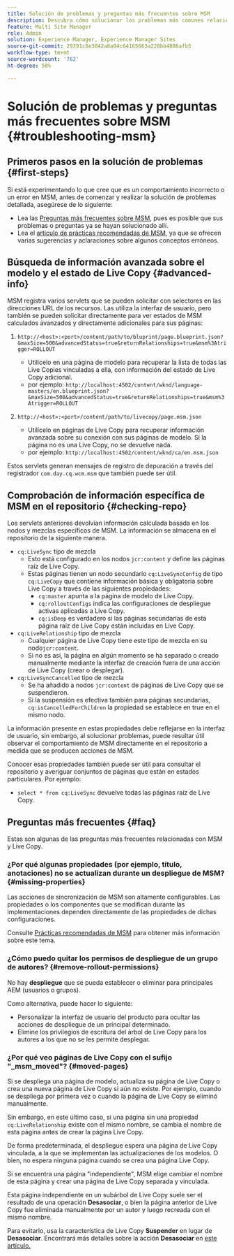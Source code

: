 ```yaml
---
title: Solución de problemas y preguntas más frecuentes sobre MSM
description: Descubra cómo solucionar los problemas más comunes relacionados con MSM y obtenga respuestas a las preguntas más comunes relacionadas con MSM.
feature: Multi Site Manager
role: Admin
solution: Experience Manager, Experience Manager Sites
source-git-commit: 29391c8e3042a8a04c64165663a228bb4886afb5
workflow-type: tm+mt
source-wordcount: '762'
ht-degree: 58%

---
```


# Solución de problemas y preguntas más frecuentes sobre MSM {#troubleshooting-msm}

## Primeros pasos en la solución de problemas {#first-steps}

Si está experimentando lo que cree que es un comportamiento incorrecto o un error en MSM, antes de comenzar y realizar la solución de problemas detallada, asegúrese de lo siguiente:

* Lea las [Preguntas más frecuentes sobre MSM](#faq), pues es posible que sus problemas o preguntas ya se hayan solucionado allí.
* Lea el [artículo de prácticas recomendadas de MSM](msm-best-practices.md), ya que se ofrecen varias sugerencias y aclaraciones sobre algunos conceptos erróneos.

## Búsqueda de información avanzada sobre el modelo y el estado de Live Copy {#advanced-info}

MSM registra varios servlets que se pueden solicitar con selectores en las direcciones URL de los recursos. Las utiliza la interfaz de usuario, pero también se pueden solicitar directamente para ver estados de MSM calculados avanzados y directamente adicionales para sus páginas:

1. `http://<host>:<port>/content/path/to/bluprint/page.blueprint.json?&maxSize=500&advancedStatus=true&returnRelationships=true&msm%3Atrigger=ROLLOUT`
   * Utilícelo en una página de modelo para recuperar la lista de todas las Live Copies vinculadas a ella, con información del estado de Live Copy adicional.
   * por ejemplo:
     `http://localhost:4502/content/wknd/language-masters/en.blueprint.json?&maxSize=500&advancedStatus=true&returnRelationships=true&msm%3Atrigger=ROLLOUT`


1. `http://<host>:<port>/content/path/to/livecopy/page.msm.json`
   * Utilícelo en páginas de Live Copy para recuperar información avanzada sobre su conexión con sus páginas de modelo. Si la página no es una Live Copy, no se devuelve nada.
   * por ejemplo:
     `http://localhost:4502/content/wknd/ca/en.msm.json`

Estos servlets generan mensajes de registro de depuración a través del registrador `com.day.cq.wcm.msm` que también puede ser útil.

## Comprobación de información específica de MSM en el repositorio {#checking-repo}

Los servlets anteriores devolvían información calculada basada en los nodos y mezclas específicos de MSM. La información se almacena en el repositorio de la siguiente manera.

* `cq:LiveSync` tipo de mezcla
   * Esto está configurado en los nodos `jcr:content` y define las páginas raíz de Live Copy.
   * Estas páginas tienen un nodo secundario `cq:LiveSyncConfig` de tipo `cq:LiveCopy` que contiene información básica y obligatoria sobre Live Copy a través de las siguientes propiedades:
      * `cq:master` apunta a la página de modelo de Live Copy.
      * `cq:rolloutConfigs` indica las configuraciones de despliegue activas aplicadas a Live Copy.
      * `cq:isDeep` es verdadero si las páginas secundarias de esta página raíz de Live Copy están incluidas en Live Copy.
* `cq:LiveRelationship` tipo de mezcla
   * Cualquier página de Live Copy tiene este tipo de mezcla en su nodo`jcr:content`.
   * Si no es así, la página en algún momento se ha separado o creado manualmente mediante la interfaz de creación fuera de una acción de Live Copy (crear o desplegar).
* `cq:LiveSyncCancelled` tipo de mezcla
   * Se ha añadido a nodos `jcr:content` de páginas de Live Copy que se suspendieron.
   * Si la suspensión es efectiva también para páginas secundarias, `cq:isCancelledForChildren` la propiedad se establece en true en el mismo nodo.

La información presente en estas propiedades debe reflejarse en la interfaz de usuario, sin embargo, al solucionar problemas, puede resultar útil observar el comportamiento de MSM directamente en el repositorio a medida que se producen acciones de MSM.

Conocer esas propiedades también puede ser útil para consultar el repositorio y averiguar conjuntos de páginas que están en estados particulares. Por ejemplo:

* `select * from cq:LiveSync` devuelve todas las páginas raíz de Live Copy.

## Preguntas más frecuentes {#faq}

Estas son algunas de las preguntas más frecuentes relacionadas con MSM y Live Copy.

### ¿Por qué algunas propiedades (por ejemplo, título, anotaciones) no se actualizan durante un despliegue de MSM? {#missing-properties}

Las acciones de sincronización de MSM son altamente configurables. Las propiedades o los componentes que se modifican durante las implementaciones dependen directamente de las propiedades de dichas configuraciones.

Consulte [Prácticas recomendadas de MSM](msm-best-practices.md) para obtener más información sobre este tema.

### ¿Cómo puedo quitar los permisos de despliegue de un grupo de autores? {#remove-rollout-permissions}

No hay **despliegue** que se pueda establecer o eliminar para principales AEM (usuarios o grupos).

Como alternativa, puede hacer lo siguiente:

* Personalizar la interfaz de usuario del producto para ocultar las acciones de despliegue de un principal determinado.
* Elimine los privilegios de escritura del árbol de Live Copy para los autores a los que no se les permite desplegar.

### ¿Por qué veo páginas de Live Copy con el sufijo &quot;_msm_moved&quot;? {#moved-pages}

Si se despliega una página de modelo, actualiza su página de Live Copy o crea una nueva página de Live Copy si aún no existe. Por ejemplo, cuando se despliega por primera vez o cuando la página de Live Copy se eliminó manualmente.

Sin embargo, en este último caso, si una página sin una propiedad `cq:LiveRelationship` existe con el mismo nombre, se cambia el nombre de esta página antes de crear la página Live Copy.

De forma predeterminada, el despliegue espera una página de Live Copy vinculada, a la que se implementan las actualizaciones de los modelos. O bien, no espera ninguna página cuando se crea una página Live Copy.

Si se encuentra una página &quot;independiente&quot;, MSM elige cambiar el nombre de esta página y crear una página de Live Copy separada y vinculada.

Esta página independiente en un subárbol de Live Copy suele ser el resultado de una operación **Desasociar**, o bien la página anterior de Live Copy fue eliminada manualmente por un autor y luego recreada con el mismo nombre.

Para evitarlo, usa la característica de Live Copy **Suspender** en lugar de **Desasociar**. Encontrará más detalles sobre la acción **Desasociar** en [este artículo.](msm-livecopy.md)
